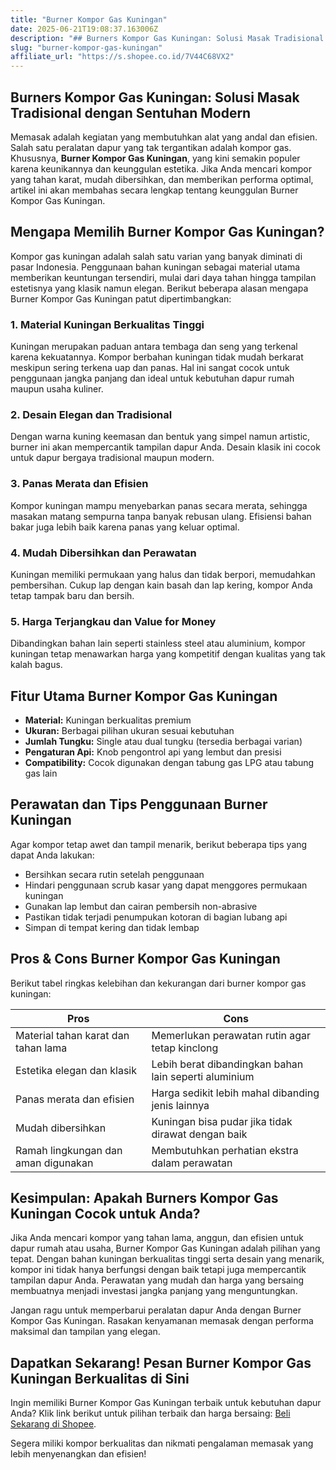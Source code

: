 ```yaml
---
title: "Burner Kompor Gas Kuningan"
date: 2025-06-21T19:08:37.163006Z
description: "## Burners Kompor Gas Kuningan: Solusi Masak Tradisional dengan Sentuhan Modern..."
slug: "burner-kompor-gas-kuningan"
affiliate_url: "https://s.shopee.co.id/7V44C68VX2"
---
```

## Burners Kompor Gas Kuningan: Solusi Masak Tradisional dengan Sentuhan Modern

Memasak adalah kegiatan yang membutuhkan alat yang andal dan efisien. Salah satu peralatan dapur yang tak tergantikan adalah kompor gas. Khususnya, **Burner Kompor Gas Kuningan**, yang kini semakin populer karena keunikannya dan keunggulan estetika. Jika Anda mencari kompor yang tahan karat, mudah dibersihkan, dan memberikan performa optimal, artikel ini akan membahas secara lengkap tentang keunggulan Burner Kompor Gas Kuningan.

## Mengapa Memilih Burner Kompor Gas Kuningan?

Kompor gas kuningan adalah salah satu varian yang banyak diminati di pasar Indonesia. Penggunaan bahan kuningan sebagai material utama memberikan keuntungan tersendiri, mulai dari daya tahan hingga tampilan estetisnya yang klasik namun elegan. Berikut beberapa alasan mengapa Burner Kompor Gas Kuningan patut dipertimbangkan:

### 1. Material Kuningan Berkualitas Tinggi

Kuningan merupakan paduan antara tembaga dan seng yang terkenal karena kekuatannya. Kompor berbahan kuningan tidak mudah berkarat meskipun sering terkena uap dan panas. Hal ini sangat cocok untuk penggunaan jangka panjang dan ideal untuk kebutuhan dapur rumah maupun usaha kuliner.

### 2. Desain Elegan dan Tradisional

Dengan warna kuning keemasan dan bentuk yang simpel namun artistic, burner ini akan mempercantik tampilan dapur Anda. Desain klasik ini cocok untuk dapur bergaya tradisional maupun modern.

### 3. Panas Merata dan Efisien

Kompor kuningan mampu menyebarkan panas secara merata, sehingga masakan matang sempurna tanpa banyak rebusan ulang. Efisiensi bahan bakar juga lebih baik karena panas yang keluar optimal.

### 4. Mudah Dibersihkan dan Perawatan

Kuningan memiliki permukaan yang halus dan tidak berpori, memudahkan pembersihan. Cukup lap dengan kain basah dan lap kering, kompor Anda tetap tampak baru dan bersih.

### 5. Harga Terjangkau dan Value for Money

Dibandingkan bahan lain seperti stainless steel atau aluminium, kompor kuningan tetap menawarkan harga yang kompetitif dengan kualitas yang tak kalah bagus.

## Fitur Utama Burner Kompor Gas Kuningan

- **Material:** Kuningan berkualitas premium
- **Ukuran:** Berbagai pilihan ukuran sesuai kebutuhan
- **Jumlah Tungku:** Single atau dual tungku (tersedia berbagai varian)
- **Pengaturan Api:** Knob pengontrol api yang lembut dan presisi
- **Compatibility:** Cocok digunakan dengan tabung gas LPG atau tabung gas lain

## Perawatan dan Tips Penggunaan Burner Kuningan

Agar kompor tetap awet dan tampil menarik, berikut beberapa tips yang dapat Anda lakukan:

- Bersihkan secara rutin setelah penggunaan
- Hindari penggunaan scrub kasar yang dapat menggores permukaan kuningan
- Gunakan lap lembut dan cairan pembersih non-abrasive
- Pastikan tidak terjadi penumpukan kotoran di bagian lubang api
- Simpan di tempat kering dan tidak lembap

## Pros & Cons Burner Kompor Gas Kuningan

Berikut tabel ringkas kelebihan dan kekurangan dari burner kompor gas kuningan:

| **Pros**                                     | **Cons**                                              |
|----------------------------------------------|--------------------------------------------------------|
| Material tahan karat dan tahan lama        | Memerlukan perawatan rutin agar tetap kinclong      |
| Estetika elegan dan klasik                  | Lebih berat dibandingkan bahan lain seperti aluminium|
| Panas merata dan efisien                     | Harga sedikit lebih mahal dibanding jenis lainnya  |
| Mudah dibersihkan                          | Kuningan bisa pudar jika tidak dirawat dengan baik |
| Ramah lingkungan dan aman digunakan      | Membutuhkan perhatian ekstra dalam perawatan        |

## Kesimpulan: Apakah Burners Kompor Gas Kuningan Cocok untuk Anda?

Jika Anda mencari kompor yang tahan lama, anggun, dan efisien untuk dapur rumah atau usaha, Burner Kompor Gas Kuningan adalah pilihan yang tepat. Dengan bahan kuningan berkualitas tinggi serta desain yang menarik, kompor ini tidak hanya berfungsi dengan baik tetapi juga mempercantik tampilan dapur Anda. Perawatan yang mudah dan harga yang bersaing membuatnya menjadi investasi jangka panjang yang menguntungkan.

Jangan ragu untuk memperbarui peralatan dapur Anda dengan Burner Kompor Gas Kuningan. Rasakan kenyamanan memasak dengan performa maksimal dan tampilan yang elegan.

## Dapatkan Sekarang! Pesan Burner Kompor Gas Kuningan Berkualitas di Sini

Ingin memiliki Burner Kompor Gas Kuningan terbaik untuk kebutuhan dapur Anda? Klik link berikut untuk pilihan terbaik dan harga bersaing: [Beli Sekarang di Shopee](https://s.shopee.co.id/7V44C68VX2).

Segera miliki kompor berkualitas dan nikmati pengalaman memasak yang lebih menyenangkan dan efisien!